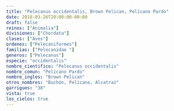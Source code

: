 ```yaml
---
title: "Pelecanus occidentalis, Brown Pelican, Pelícano Pardo"
date: 2018-03-26T20:00:00-00:00
draft: false
reinos: ["Animalia"]
divisiones: ["Chordata"]
clases: ["Aves"]
ordenes: ["Pelecaniformes"]
familias: ["Pelecanidae "]
generos: ["Pelecanus"]
especie: "occidentalis"
nombre_cientifico: "Pelecanus occidentalis"
nombre_comun: "Pelícano Pardo"
nombre_ingles: "Brown Pelican"
otros_nombres: "Buchón, Pelícano, Alcatraz"
garrigues: "38"
vista: true
los_cielos: true
---
```

